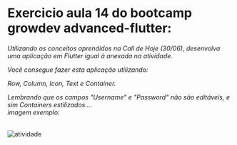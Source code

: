 # Exercicio aula 14 do bootcamp growdev advanced-flutter:

<h6>Utilizando os conceitos aprendidos na Call de Hoje (30/06), desenvolva uma aplicação em Flutter igual à anexada na atividade.

Você consegue fazer esta aplicação utilizando:

Row, Column, Icon, Text e Container.

Lembrando que os campos "Username" e "Password" não são editáveis, e sim Containers estilizados....  
imagem exemplo:</h6>
![atividade](https://user-images.githubusercontent.com/37556159/86279462-6d438080-bbb0-11ea-8c02-da2494aea1bf.PNG)
